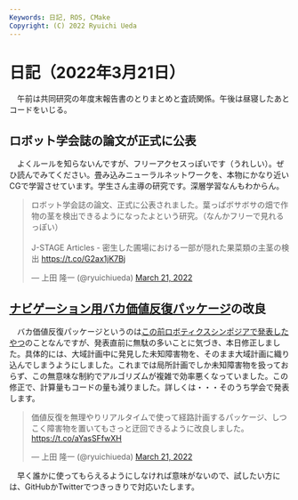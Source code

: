 ```yaml
---
Keywords: 日記, ROS, CMake
Copyright: (C) 2022 Ryuichi Ueda
---
```


# 日記（2022年3月21日）

　午前は共同研究の年度末報告書のとりまとめと査読関係。午後は昼寝したあとコードをいじる。

## ロボット学会誌の論文が正式に公表

　よくルールを知らないんですが、フリーアクセスっぽいです（うれしい）。ぜひ読んでみてください。畳み込みニューラルネットワークを、本物にかなり近いCGで学習させています。学生さん主導の研究です。深層学習なんもわからん。

<blockquote class="twitter-tweet" data-partner="tweetdeck"><p lang="ja" dir="ltr">ロボット学会誌の論文、正式に公表されました。葉っぱボサボサの畑で作物の茎を検出できるようになったよという研究。（なんかフリーで見れるっぽい）<br><br>J-STAGE Articles - 密生した圃場における一部が隠れた果菜類の主茎の検出 <a href="https://t.co/G2ax1jK7Bj">https://t.co/G2ax1jK7Bj</a></p>&mdash; 上田 隆一 (@ryuichiueda) <a href="https://twitter.com/ryuichiueda/status/1505897188877955073?ref_src=twsrc%5Etfw">March 21, 2022</a></blockquote>
<script async src="https://platform.twitter.com/widgets.js" charset="utf-8"></script>

## [ナビゲーション用バカ価値反復パッケージ](https://github.com/ryuichiueda/value_iteration)の改良

　バカ価値反復パッケージというのは[この前ロボティクスシンポジアで発表したやつ](https://speakerdeck.com/ryuichiueda/di-27hui-roboteikususinpozia)のことなんですが、発表直前に無駄の多いことに気づき、本日修正しました。具体的には、大域計画中に発見した未知障害物を、そのまま大域計画に織り込んでしまうようにしました。これまでは局所計画でしか未知障害物を扱っておらず、この無意味な制約でアルゴリズムが複雑で効率悪くなっていました。この修正で、計算量もコードの量も減りました。詳しくは・・・そのうち学会で発表します。

<blockquote class="twitter-tweet" data-partner="tweetdeck"><p lang="ja" dir="ltr">価値反復を無理やりリアルタイムで使って経路計画するパッケージ、しつこく障害物を置いてもさっと迂回できるように改良しました。<a href="https://t.co/aYasSFfwXH">https://t.co/aYasSFfwXH</a></p>&mdash; 上田 隆一 (@ryuichiueda) <a href="https://twitter.com/ryuichiueda/status/1505871029360480257?ref_src=twsrc%5Etfw">March 21, 2022</a></blockquote>
<script async src="https://platform.twitter.com/widgets.js" charset="utf-8"></script>


　早く誰かに使ってもらえるようにしなければ意味がないので、試したい方には、GitHubかTwitterでつきっきりで対応いたします。


